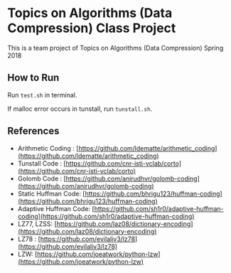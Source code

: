 # Topics on Algorithms (Data Compression) Class Project

This is a team project of Topics on Algorithms (Data Compression) Spring 2018



## How to Run

Run `test.sh` in terminal.

If malloc error occurs in tunstall, run `tunstall.sh`.



## References

- Arithmetic Coding : [https://github.com/ldematte/arithmetic_coding](https://github.com/ldematte/arithmetic_coding)
- Tunstall Code : [https://github.com/cnr-isti-vclab/corto](https://github.com/cnr-isti-vclab/corto)
- Golomb Code : [https://github.com/anirudhvr/golomb-coding](https://github.com/anirudhvr/golomb-coding)
- Static Huffman Code: [https://github.com/bhrigu123/huffman-coding](https://github.com/bhrigu123/huffman-coding)
- Adaptive Huffman Code: [https://github.com/sh1r0/adaptive-huffman-coding](https://github.com/sh1r0/adaptive-huffman-coding)
- LZ77, LZSS: [https://github.com/laz08/dictionary-encoding](https://github.com/laz08/dictionary-encoding)
- LZ78 : [https://github.com/evilaliv3/lz78](https://github.com/evilaliv3/lz78)
- LZW: [https://github.com/joeatwork/python-lzw](https://github.com/joeatwork/python-lzw)
